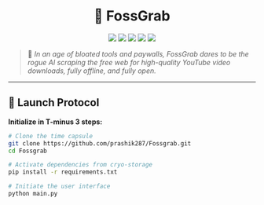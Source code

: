 <h1 align="center">🧲 FossGrab</h1>

<p align="center">
  <img src="https://img.shields.io/badge/build-alpha-blueviolet?style=for-the-badge" />
  <img src="https://img.shields.io/github/stars/prashik287/Fossgrab?style=for-the-badge" />
  <img src="https://img.shields.io/github/issues/prashik287/Fossgrab?style=for-the-badge" />
  <img src="https://img.shields.io/badge/python-3.10+-informational?style=for-the-badge&logo=python" />
  <img src="https://img.shields.io/badge/UI-Qt5-%23FFD700?style=for-the-badge&logo=qt" />
</p>

> 🧠 *In an age of bloated tools and paywalls, FossGrab dares to be the rogue AI scraping the free web for high-quality YouTube video downloads, fully offline, and fully open.*  

---

## 🚀 Launch Protocol

**Initialize in T-minus 3 steps:**

```bash
# Clone the time capsule
git clone https://github.com/prashik287/Fossgrab.git
cd Fossgrab

# Activate dependencies from cryo-storage
pip install -r requirements.txt

# Initiate the user interface
python main.py
